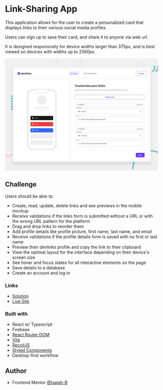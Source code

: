 # Link-Sharing App
This application allows for the user to create a personalized card that displays links to their various social media profiles.

Users can sign up to save their card, and share it to anyone via web url.

It is designed responsively for device widths larger than 375px, and is best viewed on devices with widths up to 2560px.

![](./preview.jpg)


## Challenge
  Users should be able to:

- Create, read, update, delete links and see previews in the mobile mockup
- Receive validations if the links form is submitted without a URL or with the wrong URL pattern for the platform
- Drag and drop links to reorder them
- Add profile details like profile picture, first name, last name, and email
- Receive validations if the profile details form is saved with no first or last name
- Preview their devlinks profile and copy the link to their clipboard
- View the optimal layout for the interface depending on their device's screen size
- See hover and focus states for all interactive elements on the page
- Save details to a database
- Create an account and log in

### Links

- [Solution]()
- [Live Site]()

### Built with

- React w/ Typescript
- Firebase
- [React Router DOM](https://reactrouter.com/en/main)
- [Vite](https://vitejs.dev/)
- [RecoilJS](https://recoiljs.org/)
- [Styled Components](https://styled-components.com/)
- Desktop-first workflow

## Author

- Frontend Mentor [@Isaiah-B](https://www.frontendmentor.io/profile/Isaiah-B)